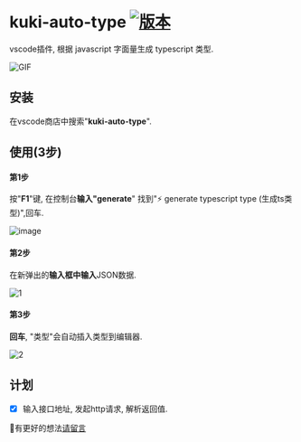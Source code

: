 <!--
 * @Auther: googxh
 * @Date: 2023-10-17 14:21:47
 * @LastEditors: googxh 49309686+googxho@users.noreply.github.com
 * @LastEditTime: 2023-11-15 19:47:47
 * @FilePath: \kuki-auto-type\README.md
 * @Description: 
-->
# kuki-auto-type [![版本](https://badgen.net/vs-marketplace/v/russell.kuki-auto-type)](https://marketplace.visualstudio.com/items?itemName=russell.kuki-auto-type)

vscode插件, 根据 javascript 字面量生成 typescript 类型.

![GIF](https://user-images.githubusercontent.com/8264787/150095262-3fca0341-64df-4555-a80a-ce876ed61de7.gif)


## 安装
在vscode商店中搜索"**kuki-auto-type**".

## 使用(3步)

#### 第1步

按"**F1**"键, 在控制台**输入"generate**" 找到"⚡ generate typescript type (生成ts类型)",回车.

![image](https://user-images.githubusercontent.com/8264787/150161474-b5b5723b-9cc5-4ed8-969a-ce40caf02ef1.png)

#### 第2步

在新弹出的**输入框中输入**JSON数据.

![1](https://user-images.githubusercontent.com/8264787/150162344-eccfb894-96da-4784-a666-e8f880b53c1f.png)


#### 第3步

**回车**, "类型"会自动插入类型到编辑器.

![2](https://user-images.githubusercontent.com/8264787/150162351-3d2a1666-369e-46e5-aea7-87364c2d3f19.png)


## 计划
- [x] 输入接口地址, 发起http请求, 解析返回值.

🍭有更好的想法[请留言](https://github.com/googxho/kuki-auto-type/issues/new?title=%F0%9F%8D%AD%E5%8A%9F%E8%83%BD%E5%BB%BA%E8%AE%AE)
